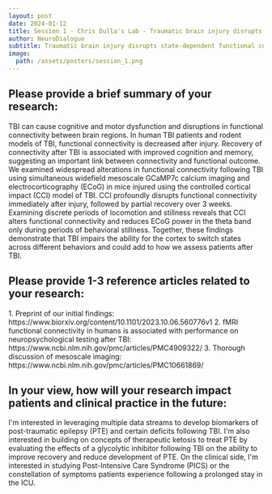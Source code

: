 ```yaml
---
layout: post
date: 2024-01-12
title: Session 1 - Chris Dulla's Lab - Traumatic brain injury disrupts state-dependent functional cortical connectivity in a mouse model
author: NeuroDialogue
subtitle: Traumatic brain injury disrupts state-dependent functional cortical connectivity in a mouse model
image:
  path: /assets/posters/session_1.png
---
```


<h2> Please provide a brief summary of your research:</h2>
TBI can cause cognitive and motor dysfunction and disruptions in functional connectivity between brain regions. In human TBI patients and rodent models of TBI, functional connectivity is decreased after injury. Recovery of connectivity after TBI is associated with improved cognition and memory, suggesting an important link between connectivity and functional outcome. We examined widespread alterations in functional connectivity following TBI using simultaneous widefield mesoscale GCaMP7c calcium imaging and electrocorticography (ECoG) in mice injured using the controlled cortical impact (CCI) model of TBI. CCI profoundly disrupts functional connectivity immediately after injury, followed by partial recovery over 3 weeks. Examining discrete periods of locomotion and stillness reveals that CCI alters functional connectivity and reduces ECoG power in the theta band only during periods of behavioral stillness. Together, these findings demonstrate that TBI impairs the ability for the cortex to switch states across different behaviors and could add to how we assess patients after TBI.

<h2>Please provide 1-3 reference articles related to your research:</h2>
1. Preprint of our initial findings: https://www.biorxiv.org/content/10.1101/2023.10.06.560776v1
2. fMRI functional connectivity in humans is associated with performance on neuropsychological testing after TBI: https://www.ncbi.nlm.nih.gov/pmc/articles/PMC4909322/
3. Thorough discussion of mesoscale imaging: https://www.ncbi.nlm.nih.gov/pmc/articles/PMC10661869/

<h2>In your view, how will your research impact patients and clinical practice in the future:</h2>
I'm interested in leveraging multiple data streams to develop biomarkers of post-traumatic epilepsy (PTE) and certain deficits following TBI. I'm also interested in building on concepts of therapeutic ketosis to treat PTE by evaluating the effects of a glycolytic inhibitor following TBI on the ability to improve recovery and reduce development of PTE. On the clinical side, I'm interested in studying Post-Intensive Care Syndrome (PICS) or the constellation of symptoms patients experience following a prolonged stay in the ICU.

